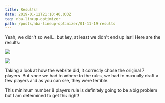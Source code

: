 ```yaml
---
title: Results!
date: 2019-01-12T21:10:40.033Z
tag: nba-lineup-optimizer
path: /posts/nba-lineup-optimizer/01-11-19-results
---
```

Yeah, we didn't so well... but hey, at least we didn't end up last! Here are the results:

![](/../images/assets/01-12-19-results-2.png)

![](/../images/assets/01-12-19-results-1.png)

Taking a look at how the website did, it correctly chose the original 7 players. But since we had to adhere to the rules, we had to manually draft a few players and as you can see, they were terrible.

This minimum number 8 players rule is definitely going to be a big problem but I am determined to get this right!
